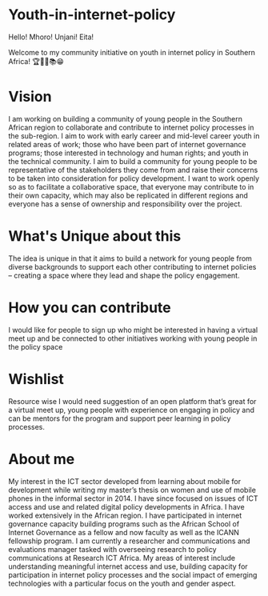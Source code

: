 # Youth-in-internet-policy
Hello! Mhoro! Unjani! Eita! 

Welcome to my community initiative on youth in internet policy in Southern Africa! 🏆✍🏽📚😁

# Vision
I am working on building a community of young people in the Southern African region to collaborate and contribute to internet policy processes in the sub-region. I aim to work with early career and mid-level career youth in related areas of work; those who have been part of internet governance programs; those interested in technology and human rights; and youth in the technical community. I aim to build a community for young people to be representative of the stakeholders they come from and raise their concerns to be taken into consideration for policy development.  I want to work openly so as to facilitate a collaborative space, that everyone may contribute to in their own capacity, which may also be replicated in different regions and everyone has a sense of ownership and responsibility over the project.

# What's Unique about this
The idea is unique in that it aims to build a network for young people from diverse backgrounds to support each other contributing to internet policies – creating a space where they lead and shape the policy engagement.

# How you can contribute
I would like for people to sign up who might be interested in having a virtual meet up and be connected to other initiatives working with young people in the policy space

# Wishlist
Resource wise I would need suggestion of an open platform that’s great for a  virtual meet up, young people with experience on engaging in policy and can be mentors for the program and support peer learning in policy processes.

# About me
My interest in the ICT sector developed from learning about mobile for development while writing my master’s thesis on women and use of mobile phones in the informal sector in 2014. I have since focused on issues of ICT access and use and related digital policy developments in Africa. I have worked extensively in the African region. I have participated in internet governance capacity building programs such as the African School of Internet Governance as a fellow and now faculty as well as the ICANN fellowship program. I am currently a researcher and communications and evaluations manager tasked with overseeing research to policy communications at Research ICT Africa. My areas of interest include understanding meaningful internet access and use, building capacity for participation in internet policy processes and the social impact of emerging technologies with a particular focus on the youth and gender aspect.


